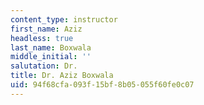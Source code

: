 ```yaml
---
content_type: instructor
first_name: Aziz
headless: true
last_name: Boxwala
middle_initial: ''
salutation: Dr.
title: Dr. Aziz Boxwala
uid: 94f68cfa-093f-15bf-8b05-055f60fe0c07
---
```

